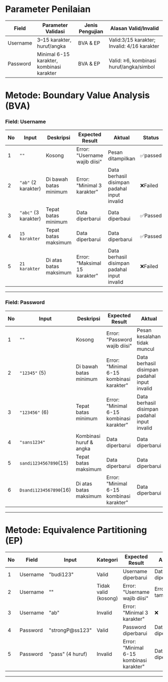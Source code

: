 # Parameter Penilaian 
| Field     | Parameter Validasi                     | Jenis Pengujian | Alasan Valid/Invalid                              |
| --------- | -------------------------------------- | --------------- | ------------------------------------------------- |
| Username  | 3–15 karakter, huruf/angka             | BVA & EP        | Valid:3/15 karakter; Invalid: 4/16 karakter      |
| Password  | Minimal 6-15 karakter, kombinasi karakter | BVA & EP        | Valid: ≥6, kombinasi huruf/angka/simbol           |


#  Metode: Boundary Value Analysis (BVA)

### Field: Username 
| No | Input                | Deskripsi                | Expected Result                 | Aktual                     | Status |
| -- | -------------------- | ---------------------- | ------------------------------- | ------------------------- |----|
| 1  | `""`                 | Kosong                 |  Error: "Username wajib diisi" | Pesan ditampilkan |     ✅passed                    |
| 2  | `"ab"` (2 karakter)  | Di bawah batas minimum |  Error: "Minimal 3 karakter"   | Data berhasil disimpan padahal input invalid  |❌Failed |
| 3  | `"abc"` (3 karakter) | Tepat batas minimum    |  Data diperbarui               |  Data diperbaui   | ✅Passed
| 4  | `15 karakter`        | Tepat batas maksimum   |  Data diperbarui                         | Data diperbarui|✅Passed                        |
| 5  | `21 karakter`        | Di atas batas maksimum |  Error: "Maksimal 15 karakter" |  Data berhasil disimpan padahal input invalid |❌Failed|

---

### Field: Password 
| No | Input            | Deskripsi                  | Expected Result                 | Aktual                    | Status |
| -- | ---------------- | ----------------------- | ------------------------------- | ------------------------- |----|
| 1  | `""`             | Kosong                  |  Error: "Password wajib diisi" | Pesan kesalahan tidak muncul          | ❌Failed              |
| 2  | `"12345"` (5)  | Di bawah batas minimum  |  Error: "Minimal 6-15 kombinasi karakter"   | Data berhasil disimpan padahal input invalid |❌Failed |
| 3  | `"123456"` (6) | Tepat batas minimum     | Error: "Minimal 6-15 kombinasi karakter"                         | Data berhasil disimpan padahal input invalid     |❌Failed                    |
| 4  | `"sans1234"`     | Kombinasi huruf & angka | Data diperbarui                          | Data diperbarui    |✅Passed                         |
| 5  | `sandi1234567890`(15)    | Tepat batas maksimum    | Data diperbarui                           | Data diperbarui   | ✅Passed                         |
| 6  | `Dsandi1234567890`(16)    | Di atas batas maksimum  | Error: "Minimal 6-15 kombinasi karakter" | Data diperbarui   | ❌Failed                        |


---

#  Metode: Equivalence Partitioning (EP)

| No | Field    | Input            | Kategori                         | Expected Result                 | Aktual                    | Status |
| -- | -------- | ---------------- | -------------------------------- | ------------------------------- | ----- |----|
| 1  | Username | "budi123"        | Valid                            |  Username diperbarui           | Data diperbarui     |✅Passed|
| 2  | Username | ""               | Tidak valid (kosong)             |  Error: "Username wajib diisi" | Error tampil     |✅Passed|
| 3  | Username | "ab"             | Invalid |  Error: "Minimal 3 karakter"   | ❌     |Data diperbarui |❌Failed |
| 4  | Password | "strongP\@ss123" | Valid                            |  Password diperbarui           | Data diperbarui     |✅Passed|
| 5  | Password | "pass" (4 huruf) | Invalid     |  Error: "Minimal 6-15 kombinasi karakter"   |Data diperbarui     |❌Failed |



---


